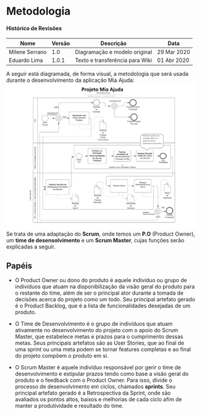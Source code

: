 <br>
<br>

# Metodologia

#### Histórico de Revisões
|Nome |  Versão | Descrição |  Data    |
|-----------------------------------|--------------------|---------------|-----------------|
| Milene Serrano | 1.0 | Diagramação e modelo original |29 Mar 2020 |
| Eduardo Lima | 1.0.1 | Texto e transferência para Wiki | 01 Abr 2020 |

A seguir está diagramada, de forma visual, a metodologia que será usada durante o desenvolvimento da aplicação Mia Ajuda:
![Metodologia](projeto_mia_ajuda-metodologia.png)
Se trata de uma adaptação do **Scrum**, onde temos um **P.O**  (Product Owner), um **time de desensolvimento**  e um **Scrum Master**, cujas funções serão explicadas a seguir.

## Papéis
- O Product Owner ou dono do produto é aquele indivíduo ou grupo de indivíduos que atuam na disponibilização da visão geral do produto para o restante do time, além de ser o principal ator durante a tomada de decisões acerca do projeto como um todo. Seu principal artefato gerado é o Product Backlog, que é a lista de funcionalidades desejadas de um produto.

- O Time de Desenvolvimento é o grupo de indivíduos que atuam ativamente no desenvolvimento do projeto com o apoio do Scrum Master, que estabelece metas e prazos para o cumprimento dessas metas. Seus principais artefatos são as User Stories, que ao final de uma sprint ou uma meta podem se tornar features completas e ao final do projeto compõem o produto em si.

- O Scrum Master é aquele indivíduo responsável por gerir o time de desenvolvimento e estipular prazos tendo como base a visão geral do produto e o feedback com o Product Owner. Para isso, divide o processo de desenvolvimento em ciclos, chamados **sprints**. Seu principal artefato gerado é a Retrospectiva da Sprint, onde são avaliados os pontos altos, baixos e melhorias de cada ciclo afim de manter a produtividade e resultado do time.